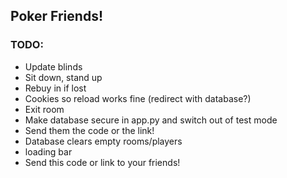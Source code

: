 ## Poker Friends!

### TODO:
- Update blinds
- Sit down, stand up
- Rebuy in if lost
- Cookies so reload works fine (redirect with database?)
- Exit room
- Make database secure in app.py and switch out of test mode
- Send them the code or the link!
- Database clears empty rooms/players
- loading bar
- Send this code or link to your friends!
